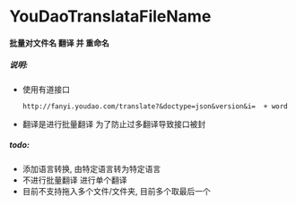# YouDaoTranslataFileName
#### 批量对文件名  翻译 并 重命名
##### 说明:
+ 使用有道接口
  ```
  http://fanyi.youdao.com/translate?&doctype=json&version&i=  + word
  ```
+ 翻译是进行批量翻译 为了防止过多翻译导致接口被封

##### todo:
+ 添加语言转换, 由特定语言转为特定语言
+ 不进行批量翻译 进行单个翻译
+ 目前不支持拖入多个文件/文件夹, 目前多个取最后一个
